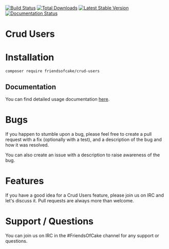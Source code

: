 [![Build Status](https://img.shields.io/travis/FriendsOfCake/crud-users/master.svg?style=flat-square)](https://travis-ci.org/FriendsOfCake/crud-users)
[![Total Downloads](https://img.shields.io/packagist/dt/friendsofcake/crud-users.svg?style=flat-square)](https://packagist.org/packages/friendsofcake/crud-users)
[![Latest Stable Version](https://img.shields.io/packagist/v/friendsofcake/crud-users.svg?style=flat-square)](https://packagist.org/packages/friendsofcake/crud-users)
[![Documentation Status](https://readthedocs.org/projects/crud-users/badge/?version=latest&style=flat-square)](https://readthedocs.org/projects/crud-users/?badge=latest)

# Crud Users

# Installation

```shell
composer require friendsofcake/crud-users
```

## Documentation

You can find detailed usage documentation [here](https://crud-users.readthedocs.io/en/latest/).

# Bugs

If you happen to stumble upon a bug, please feel free to create a pull request with a fix
(optionally with a test), and a description of the bug and how it was resolved.

You can also create an issue with a description to raise awareness of the bug.

# Features

If you have a good idea for a Crud Users feature, please join us on IRC and let's discuss it. Pull
requests are always more than welcome.

# Support / Questions

You can join us on IRC in the #FriendsOfCake channel for any support or questions.
